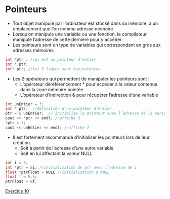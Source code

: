# Pointeurs

* Tout objet manipulé par l’ordinateur est stocké dans sa mémoire, à un emplacement que l’on nomme adresse mémoire
* Lorsqu’on manipule une variable ou une fonction, le compilateur manipule l’adresse de cette dernière pour y accéder
* Les pointeurs sont un type de variables qui correspondent en gros aux adresses mémoires

``` c++
int *ptr ; //pi est un pointeur d’entier
int * ptr;
int* ptr; //les 3 lignes sont équivalentes
```

* Les 2 opérateurs qui permettent de manipuler les pointeurs sont :
  * L’opérateur déréférencement * pour accéder à la valeur contenue dans la zone mémoire pointée
  * L’opérateur d’indirection & pour récupérer l’adresse d’une variable

``` c++
int unEntier = 3;
int * ptr;  //définition d’un pointeur d’entier
ptr = & unEntier;  // initialise le pointeur avec l’adresse de la variable unEntier
cout << *ptr << endl; //affiche 3
*ptr = 7;
cout << unEntier << endl; //affiche 7
```

* Il est fortement recommandé d’initialiser les pointeurs lors de leur création.
  * Soit à partir de l’adresse d’une autre variable
  * Soit en lui affectant la valeur NULL

``` c++
int i = 3;
int *ptr = &i; //initialisation de ptr avec l’adresse de i
float *ptrFloat = NULL //initialisation à NULL
float f = 5.5;
ptrFloat = &f;
```

[Exercice 10](../Exercices/Exercice10/README.md)
